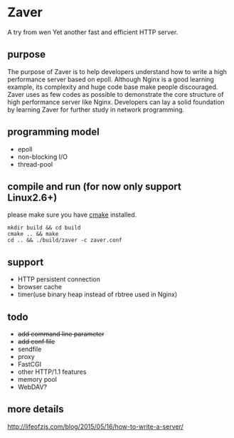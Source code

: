 Zaver
=====
A try from wen
Yet another fast and efficient HTTP server.

## purpose

The purpose of Zaver is to help developers understand how to write a high performance server based on epoll. Although Nginx is a good learning example, its complexity and huge code base make people discouraged. Zaver uses as few codes as possible to demonstrate the core structure of high performance server like Nginx. Developers can lay a solid foundation by learning Zaver for further study in network programming.

## programming model

* epoll
* non-blocking I/O
* thread-pool

## compile and run (for now only support Linux2.6+)

please make sure you have [cmake](https://cmake.org/) installed.
```
mkdir build && cd build
cmake .. && make
cd .. && ./build/zaver -c zaver.conf
```

## support

* HTTP persistent connection
* browser cache
* timer(use binary heap instead of rbtree used in Nginx)

## todo

* ~~add command line parameter~~
* ~~add conf file~~
* sendfile
* proxy
* FastCGI
* other HTTP/1.1 features
* memory pool
* WebDAV?

## more details

http://lifeofzjs.com/blog/2015/05/16/how-to-write-a-server/

